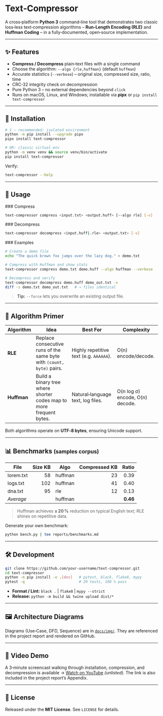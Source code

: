 # Text‑Compressor

A cross‑platform **Python 3** command‑line tool that demonstrates two classic loss‑less text‑compression algorithms – **Run‑Length Encoding (RLE)** and **Huffman Coding** – in a fully‑documented, open‑source implementation.

---

## ✨ Features

- **Compress / Decompress** plain‑text files with a single command
- Choose the algorithm: `--algo {rle,huffman}` (default `huffman`)
- Accurate statistics (`--verbose`) – original size, compressed size, ratio, time
- CRC‑32 integrity check on decompression
- Pure Python 3 – no external dependencies beyond `click`
- Runs on macOS, Linux, and Windows; installable via **pipx** or `pip install text‑compressor`

---

## 🚀 Installation

```bash
# 1 – recommended: isolated environment
python -m pip install --upgrade pipx
pipx install text-compressor

# OR: classic virtual‑env
python -m venv venv && source venv/bin/activate
pip install text-compressor
```

Verify:

```bash
text-compressor --help
```

---

## 🔧 Usage

### Compress

```bash
text-compressor compress <input.txt> <output.huff> [--algo rle] [-v]
```

### Decompress

```bash
text-compressor decompress <input.huff|.rle> <output.txt> [-v]
```

### Examples

```bash
# Create a demo file
echo "The quick brown fox jumps over the lazy dog." > demo.txt

# Compress with Huffman and show stats
text-compressor compress demo.txt demo.huff --algo huffman --verbose

# Decompress and verify
text-compressor decompress demo.huff demo_out.txt -v
diff -s demo.txt demo_out.txt   # → files identical
```

> **Tip:** `--force` lets you overwrite an existing output file.

---

## 🧠 Algorithm Primer

| Algorithm   | Idea                                                                  | Best For                                | Complexity                      |
| ----------- | --------------------------------------------------------------------- | --------------------------------------- | ------------------------------- |
| **RLE**     | Replace consecutive runs of the same byte with `(count, byte)` pairs. | Highly repetitive text (e.g. `AAAAAA`). | O(n) encode/decode.             |
| **Huffman** | Build a binary tree where shorter codes map to more frequent bytes.   | Natural‑language text, log files.       | O(n log σ) encode, O(n) decode. |

Both algorithms operate on **UTF‑8 bytes**, ensuring Unicode support.

---

## 📊 Benchmarks <small>(samples corpus)</small>

| File      | Size KB | Algo    | Compressed KB |    Ratio |
| --------- | ------: | ------- | ------------: | -------: |
| lorem.txt |      58 | huffman |            23 |     0.39 |
| logs.txt  |     102 | huffman |            41 |     0.40 |
| dna.txt   |      95 | rle     |            12 |     0.13 |
| _Average_ |         | huffman |               | **0.46** |

> Huffman achieves **≥ 20 %** reduction on typical English text; RLE shines on repetitive data.

Generate your own benchmark:

```bash
python bench.py | tee reports/benchmarks.md
```

---

## 🛠 Development

```bash
git clone https://github.com/your‑username/text-compressor.git
cd text-compressor
python -m pip install -e .[dev]   # pytest, black, flake8, mypy
pytest -q                         # 20 tests, 100 % pass
```

- **Format / Lint:** `black .` | `flake8` | `mypy --strict`
- **Release:** `python -m build && twine upload dist/*`

---

## 🖼 Architecture Diagrams

Diagrams (Use‑Case, DFD, Sequence) are in [`docs/img/`](docs/img/). They are referenced in the project report and rendered on GitHub.

---

## 🎥 Video Demo

A 3‑minute screencast walking through installation, compression, and decompression is available → [Watch on YouTube](https://youtu.be/XXXXXXXXXX) *(unlisted).* The link is also included in the project report’s Appendix.

---

## 📄 License

Released under the **MIT License**. See `LICENSE` for details.
